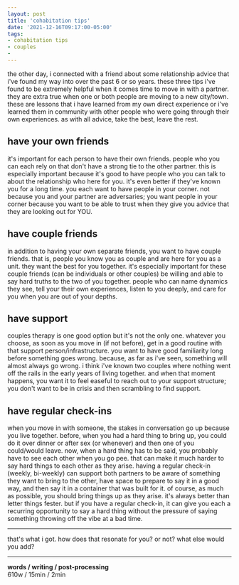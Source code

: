 ```yaml
---
layout: post
title: 'cohabitation tips'
date: '2021-12-16T09:17:00-05:00'
tags:
- cohabitation tips
- couples
- 
--- 
```


the other day, i connected with a friend about some relationship advice that i've found my way into over the past 6 or so years. these three tips i've found to be extremely helpful when it comes time to move in with a partner. they are extra true when one or both people are moving to a new city/town. these are lessons that i have learned from my own direct experience or i've learned them in community with other people who were going through their own experiences. as with all advice, take the best, leave the rest. 

## have your own friends

it's important for each person to have their own friends. people who you can each rely on that don't have a strong tie to the other partner. this is especially important because it's good to have people who you can talk to about the relationship who here for you. it's even better if they've known you for a long time. you each want to have people in your corner. not because you and your partner are adversaries; you want people in your corner because you want to be able to trust when they give you advice that they are looking out for YOU. 

## have couple friends

in addition to having your own separate friends, you want to have couple friends. that is, people you know you as couple and are here for you as a unit. they want the best for you together. it's especially important for these couple friends (can be individuals or other couples) be willing and able to say hard truths to the two of you together. people who can name dynamics they see, tell your their own experiences, listen to you deeply, and care for you when you are out of your depths. 

## have support

couples therapy is one good option but it's not the only one. whatever you choose, as soon as you move in (if not before), get in a good routine with that support person/infrastructure. you want to have good familiarity long before something goes wrong. because, as far as i've seen, something will almost always go wrong. i think i've known two couples where nothing went off the rails in the early years of living together. and when that moment happens, you want it to feel easeful to reach out to your support structure; you don't want to be in crisis and then scrambling to find support. 

## have regular check-ins

when you move in with someone, the stakes in conversation go up because you live together. before, when you had a hard thing to bring up, you could do it over dinner or after sex (or whenever) and then one of you could/would leave. now, when a hard thing has to be said, you probably have to see each other when you go pee. that can make it much harder to say hard things to each other as they arise. having a regular check-in  (weekly, bi-weekly) can support both partners to be aware of something they want to bring to the other, have space to prepare to say it in a good way, and then say it in a container that was built for it. of course, as much as possible, you should bring things up as they arise. it's always better than letter things fester. but if you have a regular check-in, it can give you each a recurring opportunity to say a hard thing without the pressure of saying something throwing off the vibe at a bad time. 

---

that's what i got. how does that resonate for you? or not? what else would you add?


---


<!-- hyperlink bank -->


<!-- &#042; = asterisk -->
<!-- &#039; = single quote '-->

**words / writing / post-processing**  
610w / 15min / 2min